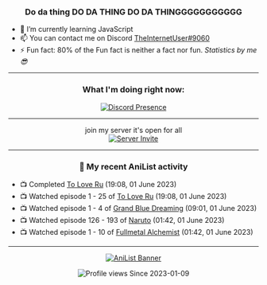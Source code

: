 <div align="center">

### Do da thing DO DA THING DO DA THINGGGGGGGGGGG
</div>

- 🌱 I’m currently learning JavaScript
- 📫 You can contact me on Discord [TheInternetUser#9060](https://discord.com/users/534117072796385300)
- ⚡ Fun fact: 80% of the Fun fact is neither a fact nor fun. _Statistics by me 😎_
<hr>

<div align="center">

### What I'm doing right now:
[![Discord Presence](https://lanyard.cnrad.dev/api/534117072796385300)](https://discord.com/users/534117072796385300)
<hr>

join my server it's open for all <br>
[![Server Invite](https://invidget.switchblade.xyz/bfYgVHxrSs)](https://discord.gg/bfYgVHxrSs)

<hr>
  
### 🌸 My recent AniList activity

</div>

<!-- ANILIST_ACTIVITY:start -->

-   📺 Completed [To Love Ru](https://anilist.co/anime/3455) (19:08, 01 June 2023)
-   📺 Watched episode 1 - 25 of [To Love Ru](https://anilist.co/anime/3455) (19:08, 01 June 2023)
-   📺 Watched episode 1 - 4 of [Grand Blue Dreaming](https://anilist.co/anime/100922) (09:01, 01 June 2023)
-   📺 Watched episode 126 - 193 of [Naruto](https://anilist.co/anime/20) (01:42, 01 June 2023)
-   📺 Watched episode 1 - 10 of [Fullmetal Alchemist](https://anilist.co/anime/121) (01:42, 01 June 2023)

<!-- ANILIST_ACTIVITY:end -->
<hr>

<div align="center">

[![AniList Banner](https://img.anili.st/User/929966)](https://anilist.co/user/TheInternetUser)

![Profile views](https://gpvc.arturio.dev/TheInternetUse7) Since 2023-01-09

</div>
